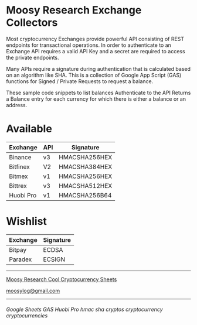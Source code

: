 # Moosy Research Exchange Collectors

Most cryptocurrency Exchanges provide powerful API consisting of REST endpoints for transactional operations.
In order to authenticate to an Exchange API requires a valid API Key and a secret are required to access the private endpoints.

Many APIs require a signature during authentication that is calculated based on an algorithm like SHA.
This is a collection of Google App Script (GAS) functions for Signed / Private Requests to request a balance.

These sample code snippets to list balances
Authenticate to the API 
Returns a Balance entry for each currency for which there is either a balance or an address.

# Available

Exchange   | API| Signature      
---------- | ---| ---------     
Binance    | v3 | HMACSHA256HEX 
Bitfinex   | V2 | HMACSHA384HEX 
Bitmex     | v1 | HMACSHA256HEX 
Bittrex    | v3 | HMACSHA512HEX 
Huobi Pro  | v1 | HMACSHA256B64 

# Wishlist

Exchange     | Signature
------------ | -------------
Bitpay       | ECDSA  
Paradex      | ECSIGN 



***

[Moosy Research Cool Cryptocurrency Sheets](https://sites.google.com/site/moosyresearch/projects/cryptos)

moosylog@gmail.com
***

###### Google Sheets GAS Huobi Pro  hmac sha cryptos cryptocurrency cryptocurrencies 
